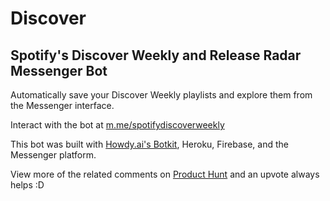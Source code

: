 # Discover
## Spotify's Discover Weekly and Release Radar Messenger Bot

Automatically save your Discover Weekly playlists and explore them from the Messenger interface.

Interact with the bot at <a href="https://m.me/spotifydiscoverweekly">m.me/spotifydiscoverweekly</a>

This bot was built with <a href="https://github.com/howdyai/botkit">Howdy.ai's Botkit</a>, Heroku, Firebase, and the Messenger platform.

View more of the related comments on <a href="https://www.producthunt.com/posts/discover-messenger">Product Hunt</a> and an upvote always helps :D

